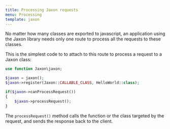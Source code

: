 ```yaml
---
title: Processing Jaxon requests
menu: Processing
template: jaxon
---
```


No matter how many classes are exported to javascript, an application using the Jaxon library needs only one route to process all the requests to these classes.

This is the simplest code to to attach to this route to process a request to a Jaxon class:

```php
use function Jaxon\jaxon;

$jaxon = jaxon();
$jaxon->register(Jaxon::CALLABLE_CLASS, HelloWorld::class);

if($jaxon->canProcessRequest())
{
    $jaxon->processRequest();
}
```

The `processRequest()` method calls the function or the class targeted by the request, and sends the response back to the client.
